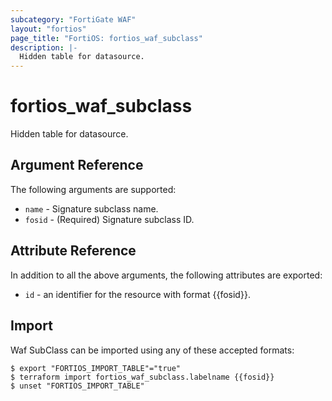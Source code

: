 ```yaml
---
subcategory: "FortiGate WAF"
layout: "fortios"
page_title: "FortiOS: fortios_waf_subclass"
description: |-
  Hidden table for datasource.
---
```


# fortios_waf_subclass
Hidden table for datasource.

## Argument Reference

The following arguments are supported:

* `name` - Signature subclass name.
* `fosid` - (Required) Signature subclass ID.


## Attribute Reference

In addition to all the above arguments, the following attributes are exported:
* `id` - an identifier for the resource with format {{fosid}}.

## Import

Waf SubClass can be imported using any of these accepted formats:
```
$ export "FORTIOS_IMPORT_TABLE"="true"
$ terraform import fortios_waf_subclass.labelname {{fosid}}
$ unset "FORTIOS_IMPORT_TABLE"
```
